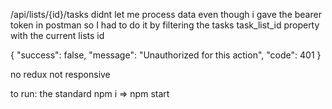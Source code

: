 
/api/lists/{id}/tasks didnt let me process data even though i gave the 
bearer token in postman so I had to do it by filtering the tasks 
task_list_id property with the current lists id

{
    "success": false,
    "message": "Unauthorized for this action",
    "code": 401
}




no redux
not responsive

to run: the standard npm i => npm start